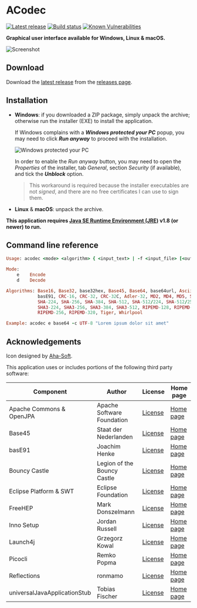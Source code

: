 ACodec
======

[![Latest release](https://img.shields.io/github/release/albertus82/acodec.svg)](https://github.com/albertus82/acodec/releases/latest)
[![Build status](https://github.com/albertus82/acodec/workflows/build/badge.svg)](https://github.com/albertus82/acodec/actions)
[![Known Vulnerabilities](https://snyk.io/test/github/albertus82/acodec/badge.svg?targetFile=pom.xml)](https://snyk.io/test/github/albertus82/acodec?targetFile=pom.xml)

**Graphical user interface available for Windows, Linux & macOS.**

![Screenshot](https://user-images.githubusercontent.com/8672431/125157619-5e50c000-e16c-11eb-9742-8f613d5e0db2.png)

## Download

Download the [latest release](https://github.com/albertus82/acodec/releases/latest) from the [releases page](https://github.com/albertus82/acodec/releases).

## Installation

* **Windows**: if you downloaded a ZIP package, simply unpack the archive; otherwise run the installer (EXE) to install the application.

  If Windows complains with a ***Windows protected your PC*** popup, you may need to click ***Run anyway*** to proceed with the installation.

  ![Windows protected your PC](https://user-images.githubusercontent.com/8672431/31048995-7145b034-a62a-11e7-860b-c477237145ce.png)

  In order to enable the *Run anyway* button, you may need to open the *Properties* of the installer, tab *General*, section *Security* (if available), and tick the ***Unblock*** option.
  > This workaround is required because the installer executables are not *signed*, and there are no free certificates I can use to sign them.
* **Linux** & **macOS**: unpack the archive.

**This application requires [Java SE Runtime Environment (JRE)](https://www.java.com) v1.8 (or newer) to run.**

## Command line reference

```ruby
Usage: acodec <mode> <algorithm> { <input_text> | -f <input_file> [<output_file>] | -i (interactive input) } [-c <charset>] [-e (verbose errors)] [-d (debug)]

Mode:
    e    Encode
    d    Decode

Algorithms: Base16, Base32, base32hex, Base45, Base64, base64url, Ascii85,
            basE91, CRC-16, CRC-32, CRC-32C, Adler-32, MD2, MD4, MD5, SHA-1,
            SHA-224, SHA-256, SHA-384, SHA-512, SHA-512/224, SHA-512/256,
            SHA3-224, SHA3-256, SHA3-384, SHA3-512, RIPEMD-128, RIPEMD-160,
            RIPEMD-256, RIPEMD-320, Tiger, Whirlpool

Example: acodec e base64 -c UTF-8 "Lorem ipsum dolor sit amet"
```

## Acknowledgements

Icon designed by [Aha-Soft](https://www.aha-soft.com).

This application uses or includes portions of the following third party software:

|Component                   |Author                     |License                                                |Home page                                     |
|----------------------------|---------------------------|-------------------------------------------------------|----------------------------------------------|
|Apache Commons & OpenJPA    |Apache Software Foundation |[License](https://www.apache.org/licenses/LICENSE-2.0) |[Home page](https://www.apache.org)           |
|Base45                      |Staat der Nederlanden      |[License](https://opensource.org/licenses/EUPL-1.2)    |[Home page](https://git.io/JnFST)             |
|basE91                      |Joachim Henke              |[License](http://base91.sourceforge.net/license.txt)   |[Home page](http://base91.sourceforge.net)    |
|Bouncy Castle               |Legion of the Bouncy Castle|[License](https://www.bouncycastle.org/license.html)   |[Home page](https://www.bouncycastle.org)     |
|Eclipse Platform & SWT      |Eclipse Foundation         |[License](https://www.eclipse.org/legal/epl-2.0/)      |[Home page](https://www.eclipse.org)          |
|FreeHEP                     |Mark Donszelmann           |[License](https://java.freehep.org/license.html)       |[Home page](https://java.freehep.org)         |
|Inno Setup                  |Jordan Russell             |[License](https://jrsoftware.org/files/is/license.txt) |[Home page](https://jrsoftware.org/isinfo.php)|
|Launch4j                    |Grzegorz Kowal             |[License](https://opensource.org/licenses/BSD-3-Clause)|[Home page](http://launch4j.sourceforge.net)  |
|Picocli                     |Remko Popma                |[License](https://git.io/JUqAY)                        |[Home page](https://picocli.info)             |
|Reflections                 |ronmamo                    |[License](https://git.io/Jtp8i)                        |[Home page](https://git.io/Jtp81)             |
|universalJavaApplicationStub|Tobias Fischer             |[License](https://git.io/JUqAq)                        |[Home page](https://git.io/JUqAF)             |
